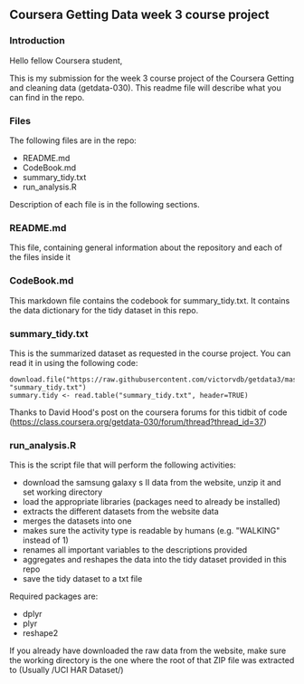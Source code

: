## Coursera Getting Data week 3 course project

### Introduction
Hello fellow Coursera student,

This is my submission for the week 3 course project of the Coursera Getting and cleaning data (getdata-030). This readme file will describe what you can find in the repo.

### Files
The following files are in the repo:

* README.md               
* CodeBook.md             
* summary_tidy.txt        
* run_analysis.R          

Description of each file is in the following sections.

### README.md
This file, containing general information about the repository and each of the files inside it

### CodeBook.md
This markdown file contains the codebook for summary_tidy.txt. It contains the data dictionary for the tidy dataset in this repo.

### summary_tidy.txt
This is the summarized dataset as requested in the course project. You can read it in using the following code:

```{r}
download.file("https://raw.githubusercontent.com/victorvdb/getdata3/master/summary_tidy.txt", "summary_tidy.txt")
summary.tidy <- read.table("summary_tidy.txt", header=TRUE)
```

Thanks to David Hood's post on the coursera forums for this tidbit of code (https://class.coursera.org/getdata-030/forum/thread?thread_id=37)

### run_analysis.R
This is the script file that will perform the following activities:

* download the samsung galaxy s II data from the website, unzip it and set working directory
* load the appropriate libraries (packages need to already be installed)
* extracts the different datasets from the website data
* merges the datasets into one
* makes sure the activity type is readable by humans (e.g. "WALKING" instead of 1)
* renames all important variables to the descriptions provided
* aggregates and reshapes the data into the tidy dataset provided in this repo
* save the tidy dataset to a txt file

Required packages are:

* dplyr
* plyr
* reshape2

If you already have downloaded the raw data from the website, make sure the working directory is the one where the root of that ZIP file was extracted to (Usually /UCI HAR Dataset/)



